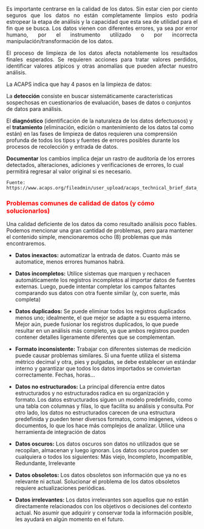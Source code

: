 <p style="text-align: justify;">Es importante centrarse en la calidad de los datos. Sin estar cien por ciento seguros que los datos no están completamente limpios esto podría estropear la etapa de análisis y la capacidad que esta sea de utilidad para el fin que se busca. Los datos vienen con diferentes errores, ya sea por error humano, por el instrumento utilizado o por incorrecta manipulación/transformación de los datos. </p>

<p style="text-align: justify;">El proceso de limpieza de los datos afecta notablemente los resultados finales esperados. Se requieren acciones para tratar valores perdidos, identificar valores atípicos y otras anomalías que pueden afectar nuestro análisis. </p>

<p style="text-align: justify;">La ACAPS indica que hay 4 pasos en la limpieza de datos: </p>

La **detección** consiste en buscar sistemáticamente características sospechosas en cuestionarios de evaluación, bases de datos o conjuntos de datos para análisis.   

El **diagnóstico** (identificación de la naturaleza de los datos defectuosos) y el **tratamiento** (eliminación, edición o mantenimiento de los datos tal como están) en las fases de limpieza de datos requieren una comprensión profunda de todos los tipos y fuentes de errores posibles durante los procesos de recolección y entrada de datos.   

**Documentar** los cambios implica dejar un rastro de auditoría de los errores detectados, alteraciones, adiciones y verificaciones de errores, lo cual permitirá regresar al valor original si es necesario. 


    Fuente: https://www.acaps.org/fileadmin/user_upload/acaps_technical_brief_data_cleaning_april_2016_0.pdf  

 
 <h3 style="color: red;"> Problemas comunes de calidad de datos (y cómo solucionarlos) </h3>

Una calidad deficiente de los datos da como resultado análisis poco fiables. Podemos mencionar una gran cantidad de problemas, pero para mantener el contenido simple, mencionaremos ocho (8) problemas que más encontraremos.  

   + **Datos inexactos:** automatizar la entrada de datos. Cuanto más se automatice, menos errores humanos habrá​. 

   + **Datos incompletos:** Utilice sistemas que marquen y rechacen automáticamente los registros incompletos al importar datos de fuentes externas. Luego, puede intentar completar los campos faltantes comparando sus datos con otra fuente similar (y, con suerte, más completa)​ 

   + **Datos duplicados:** Se puede eliminar todos los registros duplicados menos uno; idealmente, el que mejor se adapte a su esquema interno. Mejor aún, puede fusionar los registros duplicados, lo que puede resultar en un análisis más completo, ya que ambos registros pueden contener detalles ligeramente diferentes que se complementan. 

   + **Formato inconsistente:** Trabajar con diferentes sistemas de medición puede causar problemas similares. Si una fuente utiliza el sistema métrico decimal y otra, pies y pulgadas, se debe establecer un estándar interno y garantizar que todos los datos importados se conviertan correctamente​. Fechas, horas… 

   + **Datos no estructurados:** La principal diferencia entre datos estructurados y no estructurados radica en su organización y formato. Los datos estructurados siguen un modelo predefinido, como una tabla con columnas y filas, lo que facilita su análisis y consulta. Por otro lado, los datos no estructurados carecen de una estructura predefinida y pueden tener diversos formatos, como imágenes, videos o documentos, lo que los hace más complejos de analizar. ​Utilice una herramienta de integración de datos 

   + **Datos oscuros:** Los datos oscuros son datos no utilizados que se recopilan, almacenan y luego ignoran.​ Los datos oscuros pueden ser cualquiera o todos los siguientes: Más viejo, Incompleto​, Incompatible, Redundante​, Irrelevante 

   + **Datos obsoletos:** Los datos obsoletos son información que ya no es relevante ni actual. Solucionar el problema de los datos obsoletos requiere actualizaciones periódicas. ​ 

   + **Datos irrelevantes:** Los datos irrelevantes son aquellos que no están directamente relacionados con los objetivos o decisiones del contexto actual​. No asumir que adquirir y conservar toda la información posible, les ayudará en algún momento en el futuro.
